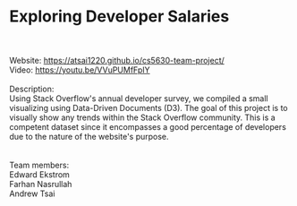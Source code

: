 # Exploring Developer Salaries
<br><br>
Website: https://atsai1220.github.io/cs5630-team-project/ <br>
Video: https://youtu.be/VVuPUMfFpIY <br><br>
Description: <br>
Using Stack Overflow's annual developer survey, we compiled a small visualizing using Data-Driven Documents (D3). The goal of this project is to visually show any trends within the Stack Overflow community. This is a competent dataset since it encompasses a good percentage of developers due to the nature of the website's purpose. <br>
<br><br>
Team members:<br>
Edward Ekstrom <br>
Farhan Nasrullah <br>
Andrew Tsai<br>

